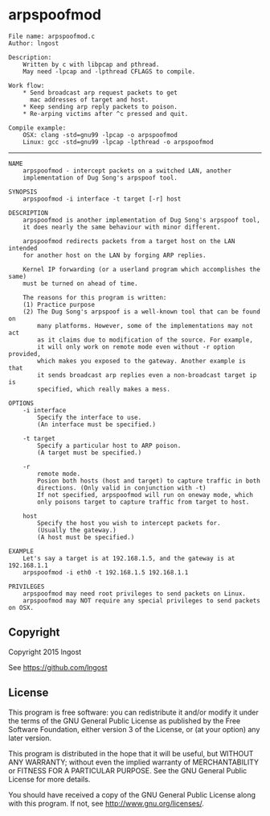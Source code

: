 # arpspoofmod

	File name: arpspoofmod.c
	Author: lngost
    
    Description:
        Written by c with libpcap and pthread.
        May need -lpcap and -lpthread CFLAGS to compile.
    
    Work flow:
        * Send broadcast arp request packets to get 
          mac addresses of target and host.
        * Keep sending arp reply packets to poison.
        * Re-arping victims after ^c pressed and quit.
    
    Compile example:
        OSX: clang -std=gnu99 -lpcap -o arpspoofmod
        Linux: gcc -std=gnu99 -lpcap -lpthread -o arpspoofmod
        
-------------

	NAME
		arpspoofmod - intercept packets on a switched LAN, another 
		implementation of Dug Song's arpspoof tool.

	SYNOPSIS
    	arpspoofmod -i interface -t target [-r] host

	DESCRIPTION
    	arpspoofmod is another implementation of Dug Song's arpspoof tool, 
    	it does nearly the same behaviour with minor different.
    
    	arpspoofmod redirects packets from a target host on the LAN intended 
    	for another host on the LAN by forging ARP replies.
    
    	Kernel IP forwarding (or a userland program which accomplishes the same) 
    	must be turned on ahead of time.
    
    	The reasons for this program is written:
    	(1) Practice purpose
    	(2) The Dug Song's arpspoof is a well-known tool that can be found on 
            many platforms. However, some of the implementations may not act 
            as it claims due to modification of the source. For example, 
            it will only work on remote mode even without -r option provided, 
            which makes you exposed to the gateway. Another example is that 
            it sends broadcast arp replies even a non-broadcast target ip is 
            specified, which really makes a mess.

	OPTIONS
	    -i interface
	        Specify the interface to use.
	        (An interface must be specified.)
	    
	    -t target
	        Specify a particular host to ARP poison.
	        (A target must be specified.)
	        
	    -r
	        remote mode.
	        Posion both hosts (host and target) to capture traffic in both
	        directions. (Only valid in conjunction with -t)
	        If not specified, arpspoofmod will run on oneway mode, which 
	        only poisons target to capture traffic from target to host.
	        
	    host
	        Specify the host you wish to intercept packets for.
	        (Usually the gateway.)
	        (A host must be specified.)

	EXAMPLE
	    Let's say a target is at 192.168.1.5, and the gateway is at 192.168.1.1
	    arpspoofmod -i eth0 -t 192.168.1.5 192.168.1.1
	    
	PRIVILEGES
	    arpspoofmod may need root privileges to send packets on Linux.
	    arpspoofmod may NOT require any special privileges to send packets on OSX.
	    

## Copyright

Copyright 2015 lngost

See <https://github.com/lngost>



## License
This program is free software: you can redistribute it and/or modify
it under the terms of the GNU General Public License as published by
the Free Software Foundation, either version 3 of the License, or
(at your option) any later version.

This program is distributed in the hope that it will be useful,
but WITHOUT ANY WARRANTY; without even the implied warranty of
MERCHANTABILITY or FITNESS FOR A PARTICULAR PURPOSE.  See the
GNU General Public License for more details.

You should have received a copy of the GNU General Public License
along with this program.  If not, see <http://www.gnu.org/licenses/>.


